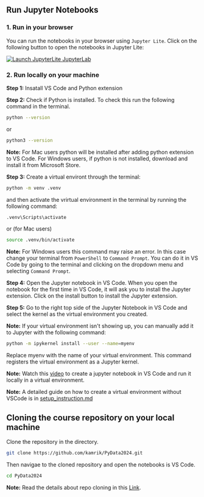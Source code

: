 ## Run Jupyter Notebooks

### 1. Run in your browser
You can run the notebooks in your browser using `Jupyter Lite`. Click on the following button to open the notebooks in Jupyter Lite:

[![Launch JupyterLite JupyterLab](https://img.shields.io/badge/Launch-JupyterLite-blue?logo=jupyter&logoColor=white)](https://jupyterlite.github.io/demo/lab/index.html)


### 2. Run locally on your machine

**Step 1:** Insatall VS Code and Python extension

**Step 2:** Check if Python is installed. To check this run the following command in the terminal.
```bash
python --version
```
or
```bash
python3 --version
```

**Note:** For Mac users python will be installed after adding python extension to VS Code. For Windows users, if python is not installed, download and install it from Microsoft Store.


**Step 3:** Create a virtual environt through the terminal:

```bash
python -m venv .venv
```

and then activate the vrirtual environment in the terminal by running the following command:

```bash
.venv\Scripts\activate
```

or (for Mac users)

```bash
source .venv/bin/activate
```


**Note:** For Windows users this command may raise an error. In this case change your terminal from `PowerShell` to `Command Prompt`. You can do it in VS Code by going to the terminal and clicking on the dropdown menu and selecting `Command Prompt`.

**Step 4:** Open the Jupyter notebook in VS Code. When you open the notebook for the first time in VS Code, it will ask you to install the Jupyter extension. Click on the install button to install the Jupyter extension.

**Step 5:** Go to the right top side of the Jupyter Notebook in 
VS Code and select the kernel as the virtual environment you created.

**Note:** If your virtual environment isn't showing up, you can manually add it to Jupyter with the following command:

```bash
python -m ipykernel install --user --name=myenv
```
Replace myenv with the name of your virtual environment. This command registers the virtual environment as a Jupyter kernel.


**Note:** Watch this [video](https://drive.google.com/file/d/1la5G4q_cjCHWU4myUb5CH_rpaXdbKCG7/view?usp=sharing) to create a jupyter notebook in VS Code and run it locally in a virtual environment.

**Note:** A detailed guide on how to create a virtual environment without VSCode is in [setup_instruction.md](setup_instruction.md)


## Cloning the course repository on your local machine

Clone the repository in the directory. 
```bash
git clone https://github.com/kamrik/PyData2024.git
```

Then navigae to the cloned repository and open the notebooks is VS Code. 
```bash
cd PyData2024
```

**Note:** Read the details about repo cloning in this [Link](../0-GitHub_Lessons/lesson_1.md).


